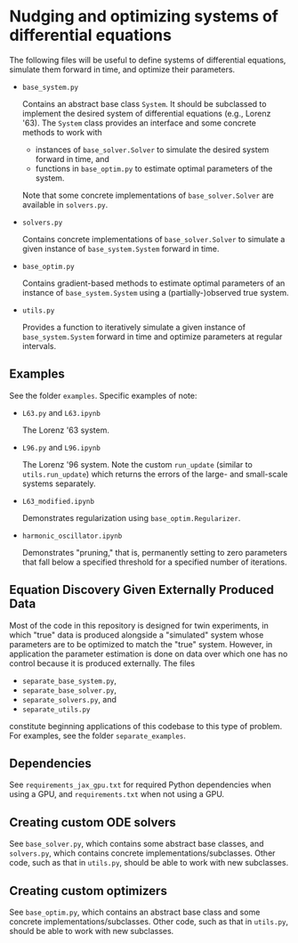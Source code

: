 # Nudging and optimizing systems of differential equations

The following files will be useful to define systems of differential equations, simulate them forward in time, and optimize their parameters.

- `base_system.py`

  Contains an abstract base class `System`.
  It should be subclassed to implement the desired system of differential equations (e.g., Lorenz '63).
  The `System` class provides an interface and some concrete methods to work with
  - instances of `base_solver.Solver` to simulate the desired system forward in time, and
  - functions in `base_optim.py` to estimate optimal parameters of the system.

  Note that some concrete implementations of `base_solver.Solver` are available in `solvers.py`.

- `solvers.py`

  Contains concrete implementations of `base_solver.Solver` to simulate a given instance of `base_system.System` forward in time.

- `base_optim.py`

  Contains gradient-based methods to estimate optimal parameters of an instance of `base_system.System` using a (partially-)observed true system.

- `utils.py`

  Provides a function to iteratively simulate a given instance of `base_system.System` forward in time and optimize parameters at regular intervals.

## Examples

See the folder `examples`.
Specific examples of note:

- `L63.py` and `L63.ipynb`

  The Lorenz '63 system.

- `L96.py` and `L96.ipynb`

  The Lorenz '96 system.
  Note the custom `run_update` (similar to `utils.run_update`) which returns the errors of the large- and small-scale systems separately.

- `L63_modified.ipynb`

  Demonstrates regularization using `base_optim.Regularizer`.

- `harmonic_oscillator.ipynb`

  Demonstrates "pruning," that is, permanently setting to zero parameters that fall below a specified threshold for a specified number of iterations.

## Equation Discovery Given Externally Produced Data

Most of the code in this repository is designed for twin experiments, in which "true" data is produced alongside a "simulated" system whose parameters are to be optimized to match the "true" system.
However, in application the parameter estimation is done on data over which one has no control because it is produced externally.
The files

- `separate_base_system.py`,
- `separate_base_solver.py`,
- `separate_solvers.py`, and
- `separate_utils.py`

constitute beginning applications of this codebase to this type of problem.
For examples, see the folder `separate_examples`.

## Dependencies

See `requirements_jax_gpu.txt` for required Python dependencies when using a GPU, and `requirements.txt` when not using a GPU.

## Creating custom ODE solvers

See `base_solver.py`, which contains some abstract base classes, and `solvers.py`, which contains concrete implementations/subclasses.
Other code, such as that in `utils.py`, should be able to work with new subclasses.

## Creating custom optimizers

See `base_optim.py`, which contains an abstract base class and some concrete implementations/subclasses.
Other code, such as that in `utils.py`, should be able to work with new subclasses.
